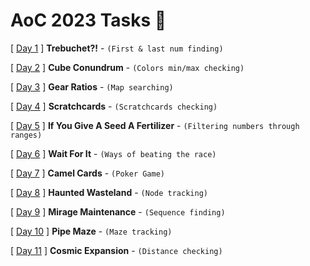 # AoC 2023 Tasks 🎄

[ [Day 1](https://adventofcode.com/2023/day/1) ] **Trebuchet?!** - `(First & last num finding)`

[ [Day 2](https://adventofcode.com/2023/day/2) ] **Cube Conundrum** - `(Colors min/max checking)`

[ [Day 3](https://adventofcode.com/2023/day/3) ] **Gear Ratios** - `(Map searching)`

[ [Day 4](https://adventofcode.com/2023/day/4) ] **Scratchcards** - `(Scratchcards checking)`

[ [Day 5](https://adventofcode.com/2023/day/5) ] **If You Give A Seed A Fertilizer** - `(Filtering numbers through ranges)`

[ [Day 6](https://adventofcode.com/2023/day/6) ] **Wait For It** - `(Ways of beating the race)`

[ [Day 7](https://adventofcode.com/2023/day/7) ] **Camel Cards** - `(Poker Game)` 

[ [Day 8](https://adventofcode.com/2023/day/8) ] **Haunted Wasteland** - `(Node tracking)`

[ [Day 9](https://adventofcode.com/2023/day/9) ] **Mirage Maintenance** - `(Sequence finding)`

[ [Day 10](https://adventofcode.com/2023/day/10) ] **Pipe Maze** - `(Maze tracking)`

[ [Day 11](https://adventofcode.com/2023/day/11) ] **Cosmic Expansion** - `(Distance checking)`